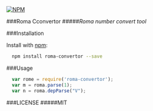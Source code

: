[![NPM](https://nodei.co/npm/roma-convertor.png)](https://nodei.co/npm/roma-convertor/)

###Roma Cconvertor
#####*Roma number convert tool*

###Installation

Install with [npm](http://npmjs.org):

```bash
  npm install roma-convertor --save
```

###Usage
```js
  var rome = require('roma-convertor');
  var m = roma.parse(1);
  var n = roma.depParse("V");
```

###LICENSE
#####MIT
